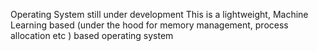 Operating System still under development
This is a lightweight, Machine Learning based (under the hood for memory management, process allocation etc ) based operating system
